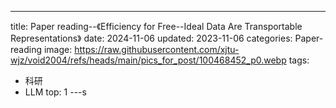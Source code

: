 ---
title: Paper reading--《Efficiency for Free--Ideal Data Are Transportable Representations》
date: 2024-11-06
updated: 2023-11-06
categories: Paper-reading
image: https://raw.githubusercontent.com/xjtu-wjz/void2004/refs/heads/main/pics_for_post/100468452_p0.webp
tags:
  - 科研
  - LLM
top: 1
---s